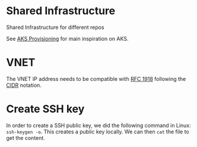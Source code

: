 # Shared Infrastructure

Shared Infrastructure for different repos

See [AKS Provisioning](https://github.com/vplauzon/aks/tree/master/aks-kubenet) for main inspiration on AKS.

# VNET

The VNET IP address needs to be compatible with [RFC 1918](https://en.wikipedia.org/wiki/Private_network) following the [CIDR](https://en.wikipedia.org/wiki/Classless_Inter-Domain_Routing) notation.

# Create SSH key

In order to create a SSH public key, we did the following command in Linux:  `ssh-keygen -o`.  This creates a public key locally.  We can then `cat` the file to get the content.
